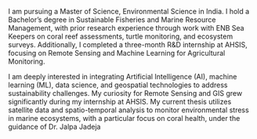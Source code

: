 I am pursuing a Master of Science, Environmental Science in India. I hold a Bachelor’s degree in Sustainable Fisheries and Marine Resource Management, with prior research experience through work with ENB Sea Keepers on coral reef assessments, turtle monitoring, and ecosystem surveys. Additionally, I completed a three-month R&D internship at AHSIS, focusing on Remote Sensing and Machine Learning for Agricultural Monitoring.

I am deeply interested in integrating Artificial Intelligence (AI), machine learning (ML), data science, and geospatial technologies to address sustainability challenges. My curiosity for Remote Sensing and GIS grew significantly during my internship at AHSIS. My current thesis utilizes satellite data and spatio-temporal analysis to monitor environmental stress in marine ecosystems, with a particular focus on coral health, under the guidance of Dr. Jalpa Jadeja
